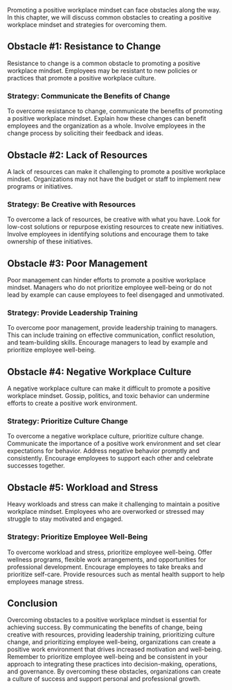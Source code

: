 
Promoting a positive workplace mindset can face obstacles along the way. In this chapter, we will discuss common obstacles to creating a positive workplace mindset and strategies for overcoming them.

Obstacle #1: Resistance to Change
---------------------------------

Resistance to change is a common obstacle to promoting a positive workplace mindset. Employees may be resistant to new policies or practices that promote a positive workplace culture.

### Strategy: Communicate the Benefits of Change

To overcome resistance to change, communicate the benefits of promoting a positive workplace mindset. Explain how these changes can benefit employees and the organization as a whole. Involve employees in the change process by soliciting their feedback and ideas.

Obstacle #2: Lack of Resources
------------------------------

A lack of resources can make it challenging to promote a positive workplace mindset. Organizations may not have the budget or staff to implement new programs or initiatives.

### Strategy: Be Creative with Resources

To overcome a lack of resources, be creative with what you have. Look for low-cost solutions or repurpose existing resources to create new initiatives. Involve employees in identifying solutions and encourage them to take ownership of these initiatives.

Obstacle #3: Poor Management
----------------------------

Poor management can hinder efforts to promote a positive workplace mindset. Managers who do not prioritize employee well-being or do not lead by example can cause employees to feel disengaged and unmotivated.

### Strategy: Provide Leadership Training

To overcome poor management, provide leadership training to managers. This can include training on effective communication, conflict resolution, and team-building skills. Encourage managers to lead by example and prioritize employee well-being.

Obstacle #4: Negative Workplace Culture
---------------------------------------

A negative workplace culture can make it difficult to promote a positive workplace mindset. Gossip, politics, and toxic behavior can undermine efforts to create a positive work environment.

### Strategy: Prioritize Culture Change

To overcome a negative workplace culture, prioritize culture change. Communicate the importance of a positive work environment and set clear expectations for behavior. Address negative behavior promptly and consistently. Encourage employees to support each other and celebrate successes together.

Obstacle #5: Workload and Stress
--------------------------------

Heavy workloads and stress can make it challenging to maintain a positive workplace mindset. Employees who are overworked or stressed may struggle to stay motivated and engaged.

### Strategy: Prioritize Employee Well-Being

To overcome workload and stress, prioritize employee well-being. Offer wellness programs, flexible work arrangements, and opportunities for professional development. Encourage employees to take breaks and prioritize self-care. Provide resources such as mental health support to help employees manage stress.

Conclusion
----------

Overcoming obstacles to a positive workplace mindset is essential for achieving success. By communicating the benefits of change, being creative with resources, providing leadership training, prioritizing culture change, and prioritizing employee well-being, organizations can create a positive work environment that drives increased motivation and well-being. Remember to prioritize employee well-being and be consistent in your approach to integrating these practices into decision-making, operations, and governance. By overcoming these obstacles, organizations can create a culture of success and support personal and professional growth.
